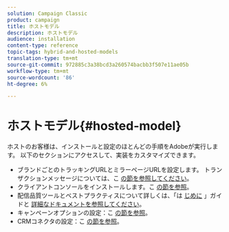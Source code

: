 ```yaml
---
solution: Campaign Classic
product: campaign
title: ホストモデル
description: ホストモデル
audience: installation
content-type: reference
topic-tags: hybrid-and-hosted-models
translation-type: tm+mt
source-git-commit: 972885c3a38bcd3a260574bacbb3f507e11ae05b
workflow-type: tm+mt
source-wordcount: '86'
ht-degree: 6%

---
```



# ホストモデル{#hosted-model}

ホストのお客様は、インストールと設定のほとんどの手順をAdobeが実行します。 以下のセクションにアクセスして、実装をカスタマイズできます。

* ブランドごとのトラッキングURLとミラーページURLを設定します。 トランザクションメッセージについては、こ [の節を参照してください](../../message-center/using/configuring-multibranding.md)。
* クライアントコンソールをインストールします。こ [の節を参照](../../installation/using/installing-the-client-console.md)。
* 配信品質ツールとベストプラクティスについて詳しくは、「は [じめに](../../delivery/using/deliverability-key-points.md) 」ガイドと [詳細なドキュメントを参照してください](../../delivery/using/about-deliverability.md)。
* キャンペーンオプションの設定：こ [の節を参照](../../installation/using/configuring-campaign-options.md)。
* CRMコネクタの設定：こ [の節を参照](../../platform/using/crm-connectors.md)。

